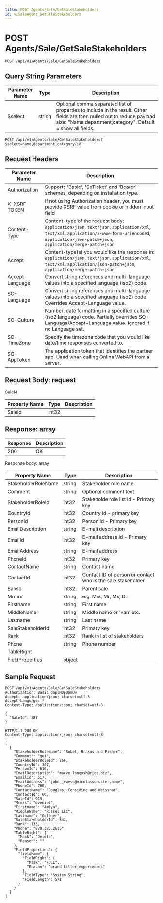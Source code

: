 ```yaml
---
title: POST Agents/Sale/GetSaleStakeholders
id: v1SaleAgent_GetSaleStakeholders
---
```


# POST Agents/Sale/GetSaleStakeholders

```http
POST /api/v1/Agents/Sale/GetSaleStakeholders
```









## Query String Parameters

| Parameter Name | Type |  Description |
|----------------|------|--------------|
| $select | string |  Optional comma separated list of properties to include in the result. Other fields are then nulled out to reduce payload size: "Name,department,category". Default = show all fields. |

```http
POST /api/v1/Agents/Sale/GetSaleStakeholders?$select=name,department,category/id
```


## Request Headers

| Parameter Name | Description |
|----------------|-------------|
| Authorization  | Supports 'Basic', 'SoTicket' and 'Bearer' schemes, depending on installation type. |
| X-XSRF-TOKEN   | If not using Authorization header, you must provide XSRF value from cookie or hidden input field |
| Content-Type | Content-type of the request body: `application/json`, `text/json`, `application/xml`, `text/xml`, `application/x-www-form-urlencoded`, `application/json-patch+json`, `application/merge-patch+json` |
| Accept         | Content-type(s) you would like the response in: `application/json`, `text/json`, `application/xml`, `text/xml`, `application/json-patch+json`, `application/merge-patch+json` |
| Accept-Language | Convert string references and multi-language values into a specified language (iso2) code. |
| SO-Language | Convert string references and multi-language values into a specified language (iso2) code. Overrides Accept-Language value. |
| SO-Culture | Number, date formatting in a specified culture (iso2 language) code. Partially overrides SO-Language/Accept-Language value. Ignored if no Language set. |
| SO-TimeZone | Specify the timezone code that you would like date/time responses converted to. |
| SO-AppToken | The application token that identifies the partner app. Used when calling Online WebAPI from a server. |

## Request Body: request  

SaleId 

| Property Name | Type |  Description |
|----------------|------|--------------|
| SaleId | int32 |  |


## Response: array



| Response | Description |
|----------------|-------------|
| 200 | OK |

Response body: array

| Property Name | Type |  Description |
|----------------|------|--------------|
| StakeholderRoleName | string | Stakeholder role name |
| Comment | string | Optional comment text |
| StakeholderRoleId | int32 | Stakeholde role list id - Primary key |
| CountryId | int32 | Country id - primary key |
| PersonId | int32 | Person id - Primary key |
| EmailDescription | string | E-mail description |
| EmailId | int32 | E-mail address id - Primary key |
| EmailAddress | string | E-mail address |
| PhoneId | int32 | Primary key |
| ContactName | string | Contact name |
| ContactId | int32 | Contact ID of person or contact who is the sale stakeholder |
| SaleId | int32 | Parent sale |
| Mrmrs | string | e.g. Mrs, Mr, Ms, Dr. |
| Firstname | string | First name |
| MiddleName | string | Middle name or 'van' etc. |
| Lastname | string | Last name |
| SaleStakeholderId | int32 | Primary key |
| Rank | int32 | Rank in list of stakeholders |
| Phone | string | Phone number |
| TableRight |  |  |
| FieldProperties | object |  |

## Sample Request

```http!
POST /api/v1/Agents/Sale/GetSaleStakeholders
Authorization: Basic dGplMDpUamUw
Accept: application/json; charset=utf-8
Accept-Language: *
Content-Type: application/json; charset=utf-8

{
  "SaleId": 387
}
```

```http_
HTTP/1.1 200 OK
Content-Type: application/json; charset=utf-8

[
  {
    "StakeholderRoleName": "Robel, Brakus and Fisher",
    "Comment": "qui",
    "StakeholderRoleId": 266,
    "CountryId": 307,
    "PersonId": 616,
    "EmailDescription": "maeve_langosh@rice.biz",
    "EmailId": 517,
    "EmailAddress": "john_jewess@nicolasschuster.name",
    "PhoneId": 760,
    "ContactName": "Douglas, Considine and Weissnat",
    "ContactId": 60,
    "SaleId": 913,
    "Mrmrs": "eveniet",
    "Firstname": "Amiya",
    "MiddleName": "Russel LLC",
    "Lastname": "Goldner",
    "SaleStakeholderId": 843,
    "Rank": 133,
    "Phone": "870.386.2635",
    "TableRight": {
      "Mask": "Delete",
      "Reason": ""
    },
    "FieldProperties": {
      "fieldName": {
        "FieldRight": {
          "Mask": "FULL",
          "Reason": "brand killer experiences"
        },
        "FieldType": "System.String",
        "FieldLength": 571
      }
    }
  }
]
```